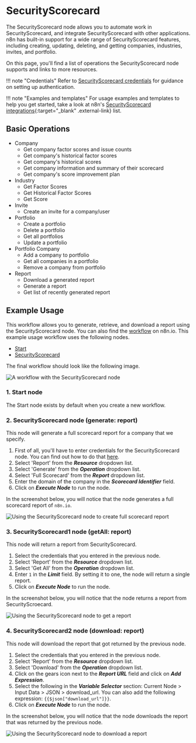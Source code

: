 # SecurityScorecard

The SecurityScorecard node allows you to automate work in SecurityScorecard, and integrate SecurityScorecard with other applications. n8n has built-in support for a wide range of SecurityScorecard features, including creating, updating, deleting, and getting companies, industries, invites, and portfolio. 

On this page, you'll find a list of operations the SecurityScorecard node supports and links to more resources.

!!! note "Credentials"
    Refer to [SecurityScorecard credentials](https://docs.n8n.io/integrations/builtin/credentials/securityscorecard/) for guidance on setting up authentication. 

!!! note "Examples and templates"
    For usage examples and templates to help you get started, take a look at n8n's [SecurityScorecard integrations](https://n8n.io/integrations/securityscorecard/){:target="_blank" .external-link} list.


## Basic Operations

* Company
    * Get company factor scores and issue counts
    * Get company's historical factor scores
    * Get company's historical scores
    * Get company information and summary of their scorecard
    * Get company's score improvement plan
* Industry
    * Get Factor Scores
    * Get Historical Factor Scores
    * Get Score
* Invite
    * Create an invite for a company/user
* Portfolio
    * Create a portfolio
    * Delete a portfolio
    * Get all portfolios
    * Update a portfolio
* Portfolio Company
    * Add a company to portfolio
    * Get all companies in a portfolio
    * Remove a company from portfolio
* Report
    * Download a generated report
    * Generate a report
    * Get list of recently generated report

## Example Usage

This workflow allows you to generate, retrieve, and download a report using the SecurityScorecard node. You can also find the [workflow](https://n8n.io/workflows/920) on n8n.io. This example usage workflow uses the following nodes.
- [Start](/integrations/builtin/core-nodes/n8n-nodes-base.start/)
- [SecurityScorecard]()

The final workflow should look like the following image.

![A workflow with the SecurityScorecard node](/_images/integrations/builtin/app-nodes/securityscorecard/workflow.png)

### 1. Start node

The Start node exists by default when you create a new workflow.

### 2. SecurityScorecard node (generate: report)

This node will generate a full scorecard report for a company that we specify.

1. First of all, you'll have to enter credentials for the SecurityScorecard node. You can find out how to do that [here](/integrations/builtin/credentials/securityscorecard/).
2. Select 'Report' from the ***Resource*** dropdown list.
3. Select 'Generate' from the ***Operation*** dropdown list.
4. Select 'Full Scorecard' from the ***Report*** dropdown list.
5. Enter the domain of the company in the ***Scorecard Identifier*** field.
6. Click on ***Execute Node*** to run the node.

In the screenshot below, you will notice that the node generates a full scorecard report of `n8n.io`.

![Using the SecurityScorecard node to create full scorecard report](/_images/integrations/builtin/app-nodes/securityscorecard/securityscorecard_node.png)

### 3. SecurityScorecard1 node (getAll: report)

This node will return a report from SecurityScorecard.

1. Select the credentials that you entered in the previous node.
2. Select 'Report' from the ***Resource*** dropdown list.
3. Select 'Get All' from the ***Operation*** dropdown list.
4. Enter `1` in the ***Limit*** field. By setting it to one, the node will return a single report.
5. Click on ***Execute Node*** to run the node.

In the screenshot below, you will notice that the node returns a report from SecurityScroecard.

![Using the SecurityScorecard node to get a report](/_images/integrations/builtin/app-nodes/securityscorecard/securityscorecard1_node.png)

### 4. SecurityScorecard2 node (download: report)

This node will download the report that got returned by the previous node.

1. Select the credentials that you entered in the previous node.
2. Select 'Report' from the ***Resource*** dropdown list.
3. Select 'Download' from the ***Operation*** dropdown list.
4. Click on the gears icon next to the ***Report URL*** field and click on ***Add Expression***.
5. Select the following in the ***Variable Selector*** section: Current Node > Input Data > JSON > download_url. You can also add the following expression: `{{$json["download_url"]}}`.
6. Click on ***Execute Node*** to run the node.


In the screenshot below, you will notice that the node downloads the report that was returned by the previous node.

![Using the SecurityScorecard node to download a report](/_images/integrations/builtin/app-nodes/securityscorecard/securityscorecard2_node.png)
